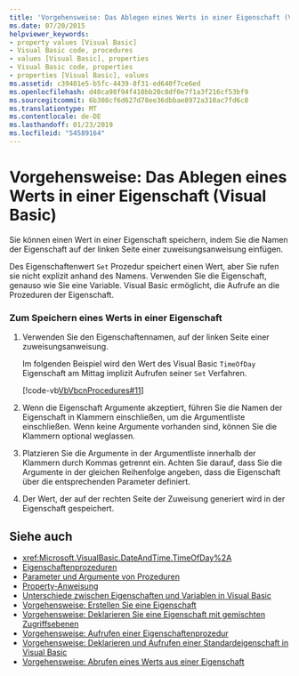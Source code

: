 ```yaml
---
title: 'Vorgehensweise: Das Ablegen eines Werts in einer Eigenschaft (Visual Basic)'
ms.date: 07/20/2015
helpviewer_keywords:
- property values [Visual Basic]
- Visual Basic code, procedures
- values [Visual Basic], properties
- Visual Basic code, properties
- properties [Visual Basic], values
ms.assetid: c39401e5-b5fc-4439-8f31-ed640f7ce6ed
ms.openlocfilehash: d40ca98f94f410bb20c8df0e7f1a3f216cf53bf9
ms.sourcegitcommit: 6b308cf6d627d78ee36dbbae8972a310ac7fd6c8
ms.translationtype: MT
ms.contentlocale: de-DE
ms.lasthandoff: 01/23/2019
ms.locfileid: "54589164"
---
```

# <a name="how-to-put-a-value-in-a-property-visual-basic"></a>Vorgehensweise: Das Ablegen eines Werts in einer Eigenschaft (Visual Basic)
Sie können einen Wert in einer Eigenschaft speichern, indem Sie die Namen der Eigenschaft auf der linken Seite einer zuweisungsanweisung einfügen.  
  
 Des Eigenschaftenwert `Set` Prozedur speichert einen Wert, aber Sie rufen sie nicht explizit anhand des Namens. Verwenden Sie die Eigenschaft, genauso wie Sie eine Variable. Visual Basic ermöglicht, die Aufrufe an die Prozeduren der Eigenschaft.  
  
### <a name="to-store-a-value-in-a-property"></a>Zum Speichern eines Werts in einer Eigenschaft  
  
1.  Verwenden Sie den Eigenschaftennamen, auf der linken Seite einer zuweisungsanweisung.  
  
     Im folgenden Beispiel wird den Wert des Visual Basic `TimeOfDay` Eigenschaft am Mittag implizit Aufrufen seiner `Set` Verfahren.  
  
     [!code-vb[VbVbcnProcedures#11](./codesnippet/VisualBasic/how-to-put-a-value-in-a-property_1.vb)]  
  
2.  Wenn die Eigenschaft Argumente akzeptiert, führen Sie die Namen der Eigenschaft in Klammern einschließen, um die Argumentliste einschließen. Wenn keine Argumente vorhanden sind, können Sie die Klammern optional weglassen.  
  
3.  Platzieren Sie die Argumente in der Argumentliste innerhalb der Klammern durch Kommas getrennt ein. Achten Sie darauf, dass Sie die Argumente in der gleichen Reihenfolge angeben, dass die Eigenschaft über die entsprechenden Parameter definiert.  
  
4.  Der Wert, der auf der rechten Seite der Zuweisung generiert wird in der Eigenschaft gespeichert.  
  
## <a name="see-also"></a>Siehe auch
- <xref:Microsoft.VisualBasic.DateAndTime.TimeOfDay%2A>
- [Eigenschaftenprozeduren](./property-procedures.md)
- [Parameter und Argumente von Prozeduren](./procedure-parameters-and-arguments.md)
- [Property-Anweisung](../../../../visual-basic/language-reference/statements/property-statement.md)
- [Unterschiede zwischen Eigenschaften und Variablen in Visual Basic](./differences-between-properties-and-variables.md)
- [Vorgehensweise: Erstellen Sie eine Eigenschaft](./how-to-create-a-property.md)
- [Vorgehensweise: Deklarieren Sie eine Eigenschaft mit gemischten Zugriffsebenen](./how-to-declare-a-property-with-mixed-access-levels.md)
- [Vorgehensweise: Aufrufen einer Eigenschaftenprozedur](./how-to-call-a-property-procedure.md)
- [Vorgehensweise: Deklarieren und Aufrufen einer Standardeigenschaft in Visual Basic](./how-to-declare-and-call-a-default-property.md)
- [Vorgehensweise: Abrufen eines Werts aus einer Eigenschaft](./how-to-get-a-value-from-a-property.md)
